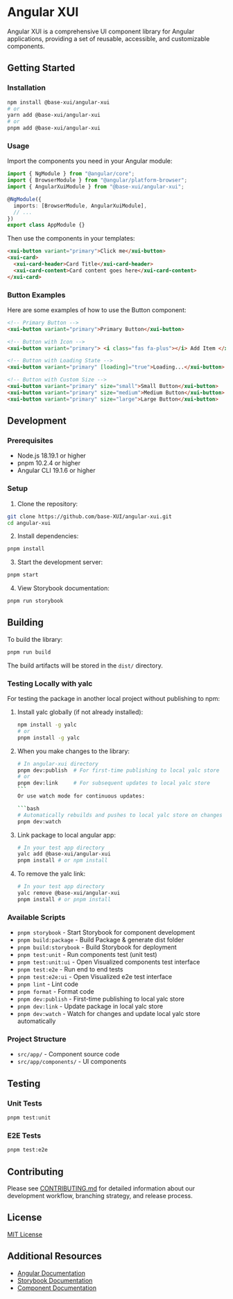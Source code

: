# Angular XUI

Angular XUI is a comprehensive UI component library for Angular applications, providing a set of reusable, accessible, and customizable components.

## Getting Started

### Installation

```bash
npm install @base-xui/angular-xui
# or
yarn add @base-xui/angular-xui
# or
pnpm add @base-xui/angular-xui
```

### Usage

Import the components you need in your Angular module:

```typescript
import { NgModule } from "@angular/core";
import { BrowserModule } from "@angular/platform-browser";
import { AngularXuiModule } from "@base-xui/angular-xui";

@NgModule({
  imports: [BrowserModule, AngularXuiModule],
  // ...
})
export class AppModule {}
```

Then use the components in your templates:

```html
<xui-button variant="primary">Click me</xui-button>
<xui-card>
  <xui-card-header>Card Title</xui-card-header>
  <xui-card-content>Card content goes here</xui-card-content>
</xui-card>
```

### Button Examples

Here are some examples of how to use the Button component:

```html
<!-- Primary Button -->
<xui-button variant="primary">Primary Button</xui-button>

<!-- Button with Icon -->
<xui-button variant="primary"> <i class="fas fa-plus"></i> Add Item </xui-button>

<!-- Button with Loading State -->
<xui-button variant="primary" [loading]="true">Loading...</xui-button>

<!-- Button with Custom Size -->
<xui-button variant="primary" size="small">Small Button</xui-button>
<xui-button variant="primary" size="medium">Medium Button</xui-button>
<xui-button variant="primary" size="large">Large Button</xui-button>
```

## Development

### Prerequisites

- Node.js 18.19.1 or higher
- pnpm 10.2.4 or higher
- Angular CLI 19.1.6 or higher

### Setup

1. Clone the repository:

```bash
git clone https://github.com/base-XUI/angular-xui.git
cd angular-xui
```

2. Install dependencies:

```bash
pnpm install
```

3. Start the development server:

```bash
pnpm start
```

4. View Storybook documentation:

```bash
pnpm run storybook
```

## Building

To build the library:

```bash
pnpm run build
```

The build artifacts will be stored in the `dist/` directory.

### Testing Locally with yalc

For testing the package in another local project without publishing to npm:

1. Install yalc globally (if not already installed):

   ```bash
   npm install -g yalc
   # or
   pnpm install -g yalc
   ```

2. When you make changes to the library:

   ````bash
   # In angular-xui directory
   pnpm dev:publish  # For first-time publishing to local yalc store
   # or
   pnpm dev:link     # For subsequent updates to local yalc store
   ```
   Or use watch mode for continuous updates:

   ```bash
   # Automatically rebuilds and pushes to local yalc store on changes
   pnpm dev:watch
   ````

3. Link package to local angular app:

   ```bash
   # In your test app directory
   yalc add @base-xui/angular-xui
   pnpm install # or npm install
   ```

4. To remove the yalc link:

   ```bash
   # In your test app directory
   yalc remove @base-xui/angular-xui
   pnpm install # or pnpm install
   ```

### Available Scripts

- `pnpm storybook` - Start Storybook for component development
- `pnpm build:package` - Build Package & generate dist folder
- `pnpm build:storybook` - Build Storybook for deployment
- `pnpm test:unit` - Run components test (unit test)
- `pnpm test:unit:ui` - Open Visualized components test interface
- `pnpm test:e2e` - Run end to end tests
- `pnpm test:e2e:ui` - Open Visualized e2e test interface
- `pnpm lint` - Lint code
- `pnpm format` - Format code
- `pnpm dev:publish` - First-time publishing to local yalc store
- `pnpm dev:link` - Update package in local yalc store
- `pnpm dev:watch` - Watch for changes and update local yalc store automatically

### Project Structure

- `src/app/` - Component source code
- `src/app/components/` - UI components

## Testing

### Unit Tests

```bash
pnpm test:unit
```

### E2E Tests

```bash
pnpm test:e2e
```

## Contributing

Please see [CONTRIBUTING.md](./CONTRIBUTING.md) for detailed information about our development workflow, branching strategy, and release process.

## License

[MIT License](./LICENSE)

## Additional Resources

- [Angular Documentation](https://angular.io/docs)
- [Storybook Documentation](https://storybook.js.org/docs/angular/get-started/introduction)
- [Component Documentation](https://base-xui.github.io/angular-xui)
